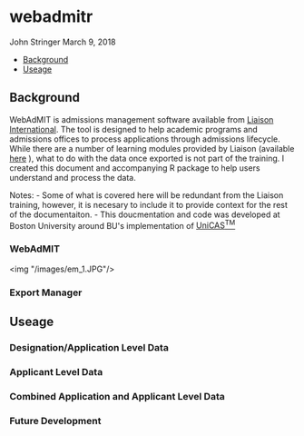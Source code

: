 webadmitr
================
John Stringer
March 9, 2018

-   [Background](#background)
-   [Useage](#useage)

Background
----------

WebAdMIT is admissions management software available from [Liaison International](https://www.liaisonedu.com/admission-management-system/). The tool is designed to help academic programs and admissions offices to process applications through admissions lifecycle. While there are a number of learning modules provided by Liaison (available [here](http://elearning.easygenerator.com/2567be59-4299-474d-98ea-6cd71551cf76/#login) ), what to do with the data once exported is not part of the training. I created this document and accompanying R package to help users understand and process the data.

Notes: - Some of what is covered here will be redundant from the Liaison training, however, it is necesary to include it to provide context for the rest of the documentaiton. - This doucmentation and code was developed at Boston University around BU's implementation of [UniCAS<sup>TM</sup>](https://www.liaisonedu.com/centralized-application-service/)

### WebAdMIT

<img "/images/em_1.JPG"/>

### Export Manager

Useage
------

### Designation/Application Level Data

### Applicant Level Data

### Combined Application and Applicant Level Data

### Future Development
